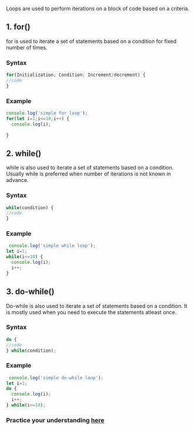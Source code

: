 Loops are used to perform iterations on a block of code based on a criteria.

## 1. for()

for is used to iterate a set of statements based on a condition for fixed number of times.

### Syntax

```javascript
for(Initialization; Condition; Increment/decrement) {  
//code  
} 
```
### Example

```javascript
console.log('simple for loop');
for(let i=1;i<=10;i++) {
  console.log(i);
  
}
```
## 2. while()

while is also used to iterate a set of statements based on a condition. Usually while is preferred when number of iterations is not known in advance.

### Syntax

```javascript
while(condition) {  
//code 
}  
```

### Example

```javascript
 console.log('simple while loop');
let i=1;
while(i<=10) {
  console.log(i);
  i++;
}
```

## 3. do-while()

Do-while is also used to iterate a set of statements based on a condition. It is mostly used when you need to execute the statements atleast once.

### Syntax
```javascript
do {  
//code 
} while(condition); 
```
### Example

```javascript
 console.log('simple do-while loop');
let i=1;
do {
  console.log(i);
  i++;
} while(i<=10);
```

### Practice your understanding [here](https://onecompiler.com/javascript) 
